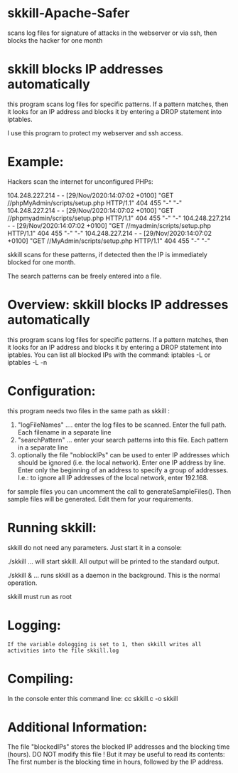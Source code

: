 # skkill-Apache-Safer
scans log files for signature of attacks in the webserver or via ssh, then blocks the hacker for one month

skkill blocks IP addresses automatically
==================================================
this program scans log files for specific patterns. If a pattern matches, then it looks for an IP address and blocks it by entering a DROP statement into iptables.

I use this program to protect my webserver and ssh access.

Example:
========
Hackers scan the internet for unconfigured PHPs:

104.248.227.214 - - [29/Nov/2020:14:07:02 +0100] "GET //phpMyAdmin/scripts/setup.php HTTP/1.1" 404 455 "-" "-"
104.248.227.214 - - [29/Nov/2020:14:07:02 +0100] "GET //phpmyadmin/scripts/setup.php HTTP/1.1" 404 455 "-" "-"
104.248.227.214 - - [29/Nov/2020:14:07:02 +0100] "GET //myadmin/scripts/setup.php HTTP/1.1" 404 455 "-" "-"
104.248.227.214 - - [29/Nov/2020:14:07:02 +0100] "GET //MyAdmin/scripts/setup.php HTTP/1.1" 404 455 "-" "-"

skkill scans for these patterns, if detected then the IP is immediately blocked for one month.

The search patterns can be freely entered into a file.

Overview: skkill blocks IP addresses automatically
==================================================
   this program scans log files for specific patterns. If a pattern matches, then it looks for an IP address and
   blocks it by entering a DROP statement into iptables.
   You can list all blocked IPs with the command:  iptables -L  or  iptables -L -n 

Configuration:
==============

   this program needs two files in the same path as skkill :
   1) "logFileNames" .... enter the log files to be scanned. Enter the full path. Each filename in a separate line
   2) "searchPattern" ... enter your search patterns into this file. Each pattern in a separate line
   3) optionally the file "noblockIPs" can be used to enter IP addresses which should be ignored (i.e. the local network).
      Enter one IP address by line. Enter only the beginning of an address to specify a group of addresses. I.e.: to ignore all 
      IP addresses of the local network, enter  192.168.

   for sample files you can uncomment the call to generateSampleFiles(). Then sample files will be generated. Edit them for your requirements.

Running skkill:
===============

   skkill do not need any parameters. Just start it in a console:

   ./skkill ... will start skkill. All output will be printed to the standard output.

   ./skkill & ... runs skkill as a daemon in the background. This is the normal operation.

   skkill must run as root

Logging:
========

    If the variable dologging is set to 1, then skkill writes all activities into the file skkill.log

Compiling:
==========

   In the console enter this command line:
   cc skkill.c -o skkill

Additional Information:
=======================

   The file "blockedIPs" stores the blocked IP addresses and the blocking time (hours). 
   DO NOT modify this file ! 
   But it may be useful to read its contents:
   The first number is the blocking time in hours, followed by the IP address.
   
